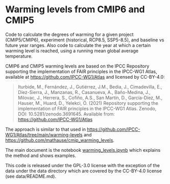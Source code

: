 # Warming levels from CMIP6 and CMIP5 

Code to calculate the degrees of warming for a given project (CMIP5/CMIP6), experiment (historical, RCP8.5, SSP5-8.5), and baseline vs future year ranges. Also code to calculate the year at which a certain warming level is reached, using a running mean global average temperature.

CMIP6 and CMIP5 warming levels are based on the IPCC Repository supporting the implementation of FAIR principles in the IPCC-WG1 Atlas, available at https://github.com/IPCC-WG1/Atlas and licensed by CC-BY-4.0:

> Iturbide, M., Fernández, J., Gutiérrez, J.M., Bedia, J., Cimadevilla, E., Díez-Sierra, J., Manzanas, R., Casanueva, A., Baño-Medina, J., Milovac, J., Herrera, S., Cofiño, A.S., San Martín, D., García-Díez, M., Hauser, M., Huard, D., Yelekci, Ö. (2021) Repository supporting the implementation of FAIR principles in the IPCC-WG1 Atlas. Zenodo, DOI: 10.5281/zenodo.3691645. Available from: https://github.com/IPCC-WG1/Atlas 

The approach is similar to that used in https://github.com/IPCC-WG1/Atlas/tree/main/warming-levels and https://github.com/mathause/cmip_warming_levels.

The main document is the notebook [warming_levels.ipynb](warming_levels.ipynb) which explains the method and shows examples.

This code is released under the GPL-3.0 license with the exception of the data under the data directory which are covered by the CC-BY-4.0 license (see data/README.md).
